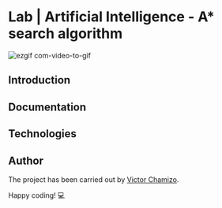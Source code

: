 # Lab | Artificial Intelligence - A* search algorithm

![ezgif com-video-to-gif](https://user-images.githubusercontent.com/32466953/69864526-6c0b4780-129f-11ea-96de-df6f9ab7968c.gif)

## Introduction

## Documentation


## Technologies

## Author
The project has been carried out by [Victor Chamizo](https://github.com/vctorChamizo).

Happy coding! 💻
